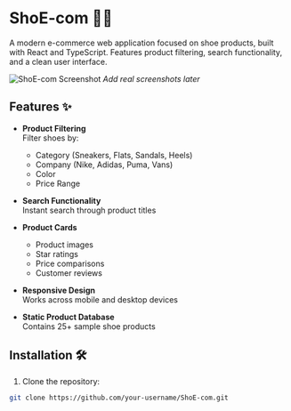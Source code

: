# ShoE-com 🛒👟

A modern e-commerce web application focused on shoe products, built with React and TypeScript. Features product filtering, search functionality, and a clean user interface.

![ShoE-com Screenshot](https://via.placeholder.com/800x400.png?text=ShoE-com+Demo+Screenshot) *Add real screenshots later*

## Features ✨

- **Product Filtering**  
  Filter shoes by:
  - Category (Sneakers, Flats, Sandals, Heels)
  - Company (Nike, Adidas, Puma, Vans)
  - Color
  - Price Range

- **Search Functionality**  
  Instant search through product titles

- **Product Cards**  
  - Product images
  - Star ratings
  - Price comparisons
  - Customer reviews

- **Responsive Design**  
  Works across mobile and desktop devices

- **Static Product Database**  
  Contains 25+ sample shoe products

## Installation 🛠️

1. Clone the repository:
```bash
git clone https://github.com/your-username/ShoE-com.git
